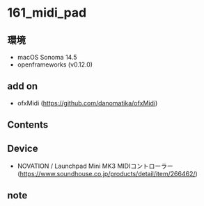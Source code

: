 # 161_midi_pad #

## 環境 ##
*	macOS Sonoma 14.5
*	openframeworks (v0.12.0)

## add on ##
*	ofxMidi (https://github.com/danomatika/ofxMidi)

## Contents ##

## Device ##
*	NOVATION / Launchpad Mini MK3 MIDIコントローラー (https://www.soundhouse.co.jp/products/detail/item/266462/)

## note ##



